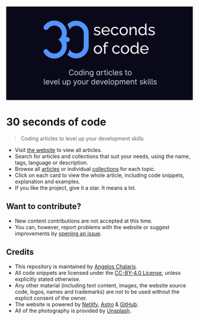 [![Logo](/logo.png)](https://30secondsofcode.org/js/p/1)

# 30 seconds of code

> Coding articles to level up your development skills

* Visit [the website](https://30secondsofcode.org) to view all articles.
* Search for articles and collections that suit your needs, using the name, tags, language or description.
* Browse all [articles](https://30secondsofcode.org/snippets/p/1) or individual [collections](https://30secondsofcode.org/collections/p/1) for each topic.
* Click on each card to view the whole article, including code snippets, explanation and examples.
* If you like the project, give it a star. It means a lot.

## Want to contribute?

* New content contributions are not accepted at this time.
* You can, however, report problems with the website or suggest improvements by [opening an issue](https://github.com/Chalarangelo/30-seconds-of-code/issues/new).

## Credits

* This repository is maintained by [Angelos Chalaris](https://github.com/Chalarangelo).
* All code snippets are licensed under the [CC-BY-4.0 License](https://creativecommons.org/licenses/by/4.0/), unless explicitly stated otherwise.
* Any other material (including text content, images, the website source code, logos, names and trademarks) are not to be used without the explicit consent of the owner.
* The website is powered by [Netlify](https://www.netlify.com/), [Astro](https://astro.build/) & [GitHub](https://github.com/).
* All of the photography is provided by [Unsplash](https://unsplash.com/collections/9387655/30-seconds-of-code-images).

